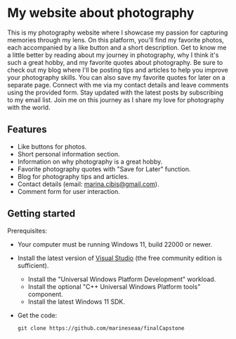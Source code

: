 # My website about photography
This is my photography website where I showcase my passion for capturing memories through my lens. On this platform, you'll find my favorite photos, each accompanied by a like button and a short description. Get to know me a little better by reading about my journey in photography, why I think it's such a great hobby, and my favorite quotes about photography. Be sure to check out my blog where I'll be posting tips and articles to help you improve your photography skills. You can also save my favorite quotes for later on a separate page. Connect with me via my contact details and leave comments using the provided form. Stay updated with the latest posts by subscribing to my email list. Join me on this journey as I share my love for photography with the world.

## Features
- Like buttons for photos.
- Short personal information section.
- Information on why photography is a great hobby.
- Favorite photography quotes with "Save for Later" function.
- Blog for photography tips and articles.
- Contact details (email: marina.cibis@gmail.com).
- Comment form for user interaction.

## Getting started
Prerequisites:
- Your computer must be running Windows 11, build 22000 or newer.
- Install the latest version of [Visual Studio](https://developer.microsoft.com/en-us/windows/downloads) (the free community edition is sufficient).
  - Install the "Universal Windows Platform Development" workload.
  - Install the optional "C++ Universal Windows Platform tools" component.
  - Install the latest Windows 11 SDK.

- Get the code:
    ```
    git clone https://github.com/marineseaa/finalCapstone
    ```
